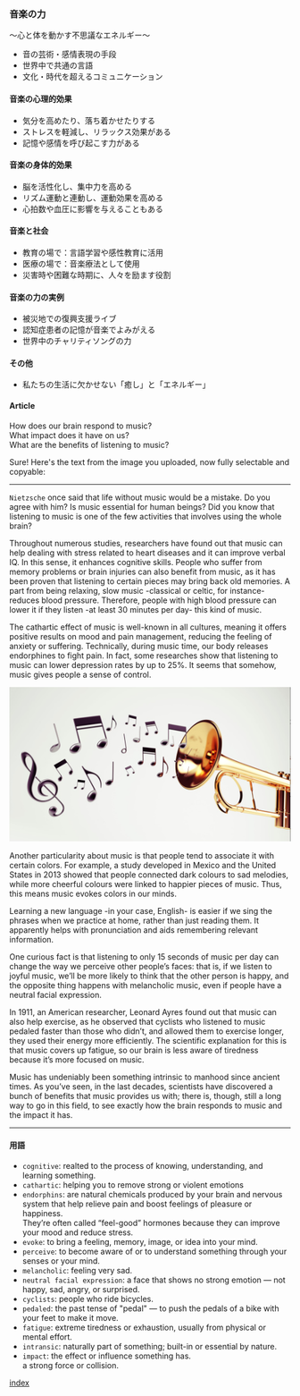 ### 音楽の力 
〜心と体を動かす不思議なエネルギー〜

- 音の芸術・感情表現の手段
- 世界中で共通の言語
- 文化・時代を超えるコミュニケーション

#### 音楽の心理的効果

- 気分を高めたり、落ち着かせたりする
- ストレスを軽減し、リラックス効果がある
- 記憶や感情を呼び起こす力がある

#### 音楽の身体的効果

- 脳を活性化し、集中力を高める
- リズム運動と連動し、運動効果を高める
- 心拍数や血圧に影響を与えることもある

#### 音楽と社会

- 教育の場で：言語学習や感性教育に活用
- 医療の場で：音楽療法として使用
- 災害時や困難な時期に、人々を励ます役割

#### 音楽の力の実例

- 被災地での復興支援ライブ
- 認知症患者の記憶が音楽でよみがえる
- 世界中のチャリティソングの力


#### その他

- 私たちの生活に欠かせない「癒し」と「エネルギー」


#### Article

How does our brain respond to music?  
What impact does it have on us?  
What are the benefits of listening to music?  


Sure! Here's the text from the image you uploaded, now fully selectable and copyable:

---

`Nietzsche` once said that life without music would be a mistake. Do you agree with him? Is music essential for human beings? Did you know that listening to music is one of the few activities that involves using the whole brain?

Throughout numerous studies, researchers have found out that music can help dealing with stress related to heart diseases and it can improve verbal IQ. In this sense, it enhances cognitive skills. People who suffer from memory problems or brain injuries can also benefit from music, as it has been proven that listening to certain pieces may bring back old memories. A part from being relaxing, slow music -classical or celtic, for instance- reduces blood pressure. Therefore, people with high blood pressure can lower it if they listen -at least 30 minutes per day- this kind of music.

The cathartic effect of music is well-known in all cultures, meaning it offers positive results on mood and pain management, reducing the feeling of anxiety or suffering. Technically, during music time, our body releases endorphines to fight pain. In fact, some researches show that listening to music can lower depression rates by up to 25%. It seems that somehow, music gives people a sense of control.

![trumpet](2024_image/trumpet.png)

Another particularity about music is that people tend to associate it with certain colors. For example, a study developed in Mexico and the United States in 2013 showed that people connected dark colours to sad melodies, while more cheerful colours were linked to happier pieces of music. Thus, this means music evokes colors in our minds.

Learning a new language -in your case, English- is easier if we sing the phrases when we practice at home, rather than just reading them. It apparently helps with pronunciation and aids remembering relevant information.

One curious fact is that listening to only 15 seconds of music per day can change the way we perceive other people’s faces: that is, if we listen to joyful music, we’ll be more likely to think that the other person is happy, and the opposite thing happens with melancholic music, even if people have a neutral facial expression.

In 1911, an American researcher, Leonard Ayres found out that music can also help exercise, as he observed that cyclists who listened to music pedaled faster than those who didn’t, and allowed them to exercise longer, they used their energy more efficiently. The scientific explanation for this is that music covers up fatigue, so our brain is less aware of tiredness because it’s more focused on music.

Music has undeniably been something intrinsic to manhood since ancient times. As you’ve seen, in the last decades, scientists have discovered a bunch of benefits that music provides us with; there is, though, still a long way to go in this field, to see exactly how the brain responds to music and the impact it has.

---

#### 用語

- `cognitive`: realted to the process of knowing, understanding, and learning something.
- `cathartic`: helping you to remove strong or violent emotions
- `endorphins`: are natural chemicals produced by your brain and nervous system that help relieve pain and boost feelings of pleasure or happiness.  
They’re often called “feel-good” hormones because they can improve your mood and reduce stress.
- `evoke`: to bring a feeling, memory, image, or idea into your mind.
- `perceive`: to become aware of or to understand something through your senses or your mind.
- `melancholic`: feeling very sad.
- `neutral facial expression`: a face that shows no strong emotion — not happy, sad, angry, or surprised.
- `cyclists`: people who ride bicycles.
- `pedaled`: the past tense of "pedal" — to push the pedals of a bike with your feet to make it move.
- `fatigue`: extreme tiredness or exhaustion, usually from physical or mental effort.
- `intransic`: naturally part of something; built-in or essential by nature.
- `impact`: the effect or influence something has.  
            a strong force or collision.  

[index](index.md)